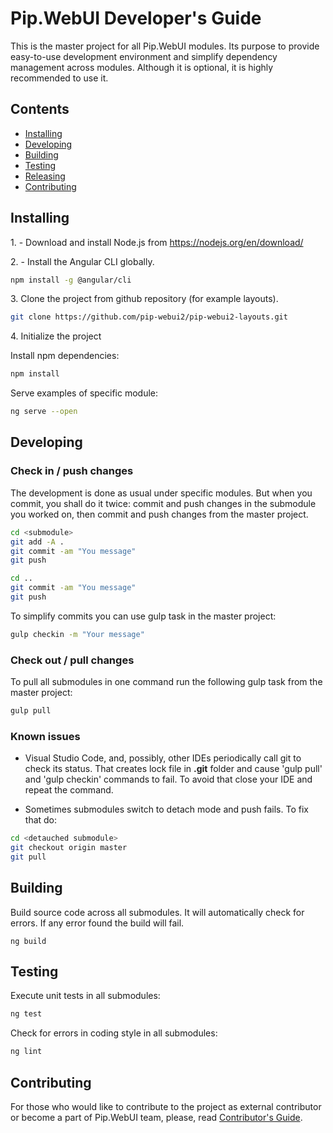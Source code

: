 # Pip.WebUI Developer's Guide

This is the master project for all Pip.WebUI modules. Its purpose to provide easy-to-use development environment
and simplify dependency management across modules. Although it is optional, it is highly recommended to use it.

## <a name="contents"></a> Contents

* [Installing](#install)
* [Developing](#develop)
* [Building](#build)
* [Testing](#test)
* [Releasing](#release)
* [Contributing](#contrib)

## <a name="install"></a> Installing

1\. - Download and install Node.js from https://nodejs.org/en/download/

2\. - Install the Angular CLI globally.

```bash
npm install -g @angular/cli
```

3\. Clone the project from github repository (for example layouts).

```bash
git clone https://github.com/pip-webui2/pip-webui2-layouts.git
```

4\. Initialize the project

Install npm dependencies:
```bash
npm install
```

Serve examples of specific module:
```bash
ng serve --open
```

## <a name="develop"></a> Developing

### Check in / push changes

The development is done as usual under specific modules. But when you commit, you shall do it twice: 
commit and push changes in the submodule you worked on, then commit and push changes from the master project.

```bash
cd <submodule>
git add -A .
git commit -am "You message"
git push

cd ..
git commit -am "You message"
git push
```

To simplify commits you can use gulp task in the master project:
```bash
gulp checkin -m "Your message"
```

### Check out / pull changes

To pull all submodules in one command run the following gulp task from the master project:
```bash
gulp pull
```

### Known issues

- Visual Studio Code, and, possibly, other IDEs periodically call git to check its status. That creates lock file in **.git** folder and cause 'gulp pull' and 'gulp checkin' commands to fail. To avoid that close your IDE and repeat the command.

- Sometimes submodules switch to detach mode and push fails. To fix that do:
```bash
cd <detauched submodule>
git checkout origin master
git pull
```

## <a name="build"></a> Building

Build source code across all submodules. It will automatically check for errors. If any error found the build will fail.
```
ng build
```

## <a name="test"></a> Testing

Execute unit tests in all submodules:
```bash
ng test
```

Check for errors in coding style in all submodules:
```bash
ng lint
```

<!--## <a name="releasing"></a> Releasing

1\. Prepare all submodules for release. Check and update **CHANGELOG.md** files.

2\. Change version number in the master project and all submodules.

```bash
gulp version -v x.y.z
```

3\. Check in changes to the repository

```bash
gulp checkin -m "Moving to x.v.z version"
```

4\. Publish release to the global NPM repository.

Remember: to publish to NPM you must have proper permissions from the team.
```bash
npm login
gulp release
```
-->

## <a name="contrib"></a> Contributing

For those who would like to contribute to the project as external contributor or become a part of Pip.WebUI team, 
please, read [Contributor's Guide](https://github.com/pip-webui/pip-webui/blob/master/doc/ContributorsGuide.md).
